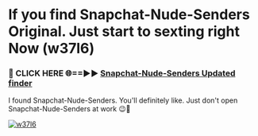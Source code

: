 # If you find Snapchat-Nude-Senders Original. Just start to sexting right Now (w37l6)

<h3>🔴 CLICK HERE 🌐==►► <a href="https://tinyurl.com/mtbk5fxa" rel="nofollow">Snapchat-Nude-Senders Updated finder</a></h3>

I found Snapchat-Nude-Senders. You'll definitely like. Just don't open Snapchat-Nude-Senders at work 😉💬

[![w37l6](https://i.imgur.com/Q8WKrnY.jpeg)](https://tinyurl.com/mtbk5fxa)
